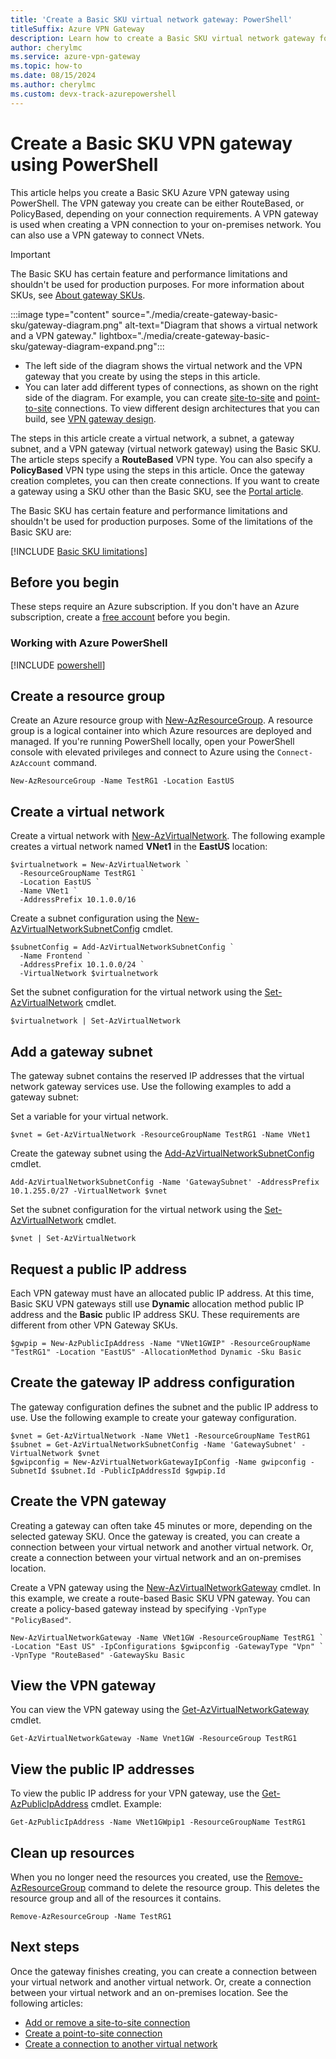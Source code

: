 ```yaml
---
title: 'Create a Basic SKU virtual network gateway: PowerShell'
titleSuffix: Azure VPN Gateway
description: Learn how to create a Basic SKU virtual network gateway for a VPN connection to your on-premises network, or to connect virtual networks. Use these instructions to create either a policy-based, or route-based VPN gateway.
author: cherylmc
ms.service: azure-vpn-gateway
ms.topic: how-to
ms.date: 08/15/2024
ms.author: cherylmc 
ms.custom: devx-track-azurepowershell
---
```


# Create a Basic SKU VPN gateway using PowerShell

This article helps you create a Basic SKU Azure VPN gateway using PowerShell. The VPN gateway you create can be either RouteBased, or PolicyBased, depending on your connection requirements. A VPN gateway is used when creating a VPN connection to your on-premises network. You can also use a VPN gateway to connect VNets.

> [!IMPORTANT]
> The Basic SKU has certain feature and performance limitations and shouldn't be used for production purposes. For more information about SKUs, see [About gateway SKUs](about-gateway-skus.md).

:::image type="content" source="./media/create-gateway-basic-sku/gateway-diagram.png" alt-text="Diagram that shows a virtual network and a VPN gateway." lightbox="./media/create-gateway-basic-sku/gateway-diagram-expand.png":::

* The left side of the diagram shows the virtual network and the VPN gateway that you create by using the steps in this article.
* You can later add different types of connections, as shown on the right side of the diagram. For example, you can create [site-to-site](tutorial-site-to-site-portal.md) and [point-to-site](point-to-site-about.md) connections. To view different design architectures that you can build, see [VPN gateway design](design.md).

The steps in this article create a virtual network, a subnet, a gateway subnet, and a VPN gateway (virtual network gateway) using the Basic SKU. The article steps specify a **RouteBased** VPN type. You can also specify a **PolicyBased** VPN type using the steps in this article. Once the gateway creation completes, you can then create connections. If you want to create a gateway using a SKU other than the Basic SKU, see the [Portal article](tutorial-create-gateway-portal.md).

The Basic SKU has certain feature and performance limitations and shouldn't be used for production purposes. Some of the limitations of the Basic SKU are:

[!INCLUDE [Basic SKU limitations](../../includes/vpn-gateway-basic-sku-limitations.md)]

## Before you begin

These steps require an Azure subscription. If you don't have an Azure subscription, create a [free account](https://azure.microsoft.com/free/?WT.mc_id=A261C142F) before you begin.

### Working with Azure PowerShell

[!INCLUDE [powershell](../../includes/vpn-gateway-cloud-shell-powershell-about.md)]

## Create a resource group

Create an Azure resource group with [New-AzResourceGroup](/powershell/module/az.resources/new-azresourcegroup). A resource group is a logical container into which Azure resources are deployed and managed. If you're running PowerShell locally, open your PowerShell console with elevated privileges and connect to Azure using the `Connect-AzAccount` command.

```azurepowershell-interactive
New-AzResourceGroup -Name TestRG1 -Location EastUS
```

## <a name="vnet"></a>Create a virtual network

Create a virtual network with [New-AzVirtualNetwork](/powershell/module/az.network/new-azvirtualnetwork). The following example creates a virtual network named **VNet1** in the **EastUS** location:

```azurepowershell-interactive
$virtualnetwork = New-AzVirtualNetwork `
  -ResourceGroupName TestRG1 `
  -Location EastUS `
  -Name VNet1 `
  -AddressPrefix 10.1.0.0/16
```

Create a subnet configuration using the [New-AzVirtualNetworkSubnetConfig](/powershell/module/az.network/new-azvirtualnetworksubnetconfig) cmdlet.

```azurepowershell-interactive
$subnetConfig = Add-AzVirtualNetworkSubnetConfig `
  -Name Frontend `
  -AddressPrefix 10.1.0.0/24 `
  -VirtualNetwork $virtualnetwork
```

Set the subnet configuration for the virtual network using the [Set-AzVirtualNetwork](/powershell/module/az.network/Set-azVirtualNetwork) cmdlet.

```azurepowershell-interactive
$virtualnetwork | Set-AzVirtualNetwork
```

## <a name="gwsubnet"></a>Add a gateway subnet

The gateway subnet contains the reserved IP addresses that the virtual network gateway services use. Use the following examples to add a gateway subnet:

Set a variable for your virtual network.

```azurepowershell-interactive
$vnet = Get-AzVirtualNetwork -ResourceGroupName TestRG1 -Name VNet1
```

Create the gateway subnet using the [Add-AzVirtualNetworkSubnetConfig](/powershell/module/az.network/Add-azVirtualNetworkSubnetConfig) cmdlet.

```azurepowershell-interactive
Add-AzVirtualNetworkSubnetConfig -Name 'GatewaySubnet' -AddressPrefix 10.1.255.0/27 -VirtualNetwork $vnet
```

Set the subnet configuration for the virtual network using the [Set-AzVirtualNetwork](/powershell/module/az.network/Set-azVirtualNetwork) cmdlet.

```azurepowershell-interactive
$vnet | Set-AzVirtualNetwork
```

## <a name="PublicIP"></a>Request a public IP address

Each VPN gateway must have an allocated public IP address. At this time, Basic SKU VPN gateways still use **Dynamic** allocation method public IP address and the **Basic** public IP address SKU. These requirements are different from other VPN Gateway SKUs.

```azurepowershell-interactive
$gwpip = New-AzPublicIpAddress -Name "VNet1GWIP" -ResourceGroupName "TestRG1" -Location "EastUS" -AllocationMethod Dynamic -Sku Basic
```

## <a name="GatewayIPConfig"></a>Create the gateway IP address configuration

The gateway configuration defines the subnet and the public IP address to use. Use the following example to create your gateway configuration.

```azurepowershell-interactive
$vnet = Get-AzVirtualNetwork -Name VNet1 -ResourceGroupName TestRG1
$subnet = Get-AzVirtualNetworkSubnetConfig -Name 'GatewaySubnet' -VirtualNetwork $vnet
$gwipconfig = New-AzVirtualNetworkGatewayIpConfig -Name gwipconfig -SubnetId $subnet.Id -PublicIpAddressId $gwpip.Id
```

## <a name="CreateGateway"></a>Create the VPN gateway

Creating a gateway can often take 45 minutes or more, depending on the selected gateway SKU. Once the gateway is created, you can create a connection between your virtual network and another virtual network. Or, create a connection between your virtual network and an on-premises location.

Create a VPN gateway using the [New-AzVirtualNetworkGateway](/powershell/module/az.network/New-azVirtualNetworkGateway) cmdlet. In this example, we create a route-based Basic SKU VPN gateway. You can create a policy-based gateway instead by specifying `-VpnType "PolicyBased"`.

```azurepowershell-interactive
New-AzVirtualNetworkGateway -Name VNet1GW -ResourceGroupName TestRG1 `
-Location "East US" -IpConfigurations $gwipconfig -GatewayType "Vpn" `
-VpnType "RouteBased" -GatewaySku Basic
```

## <a name="viewgw"></a>View the VPN gateway

You can view the VPN gateway using the [Get-AzVirtualNetworkGateway](/powershell/module/az.network/Get-azVirtualNetworkGateway) cmdlet.

```azurepowershell-interactive
Get-AzVirtualNetworkGateway -Name Vnet1GW -ResourceGroup TestRG1
```

## <a name="viewgwpip"></a>View the public IP addresses

To view the public IP address for your VPN gateway, use the [Get-AzPublicIpAddress](/powershell/module/az.network/Get-azPublicIpAddress) cmdlet. Example:

```azurepowershell-interactive
Get-AzPublicIpAddress -Name VNet1GWpip1 -ResourceGroupName TestRG1
```

## Clean up resources

When you no longer need the resources you created, use the [Remove-AzResourceGroup](/powershell/module/az.resources/remove-azresourcegroup) command to delete the resource group. This deletes the resource group and all of the resources it contains.

```azurepowershell-interactive
Remove-AzResourceGroup -Name TestRG1
```

## Next steps

Once the gateway finishes creating, you can create a connection between your virtual network and another virtual network. Or, create a connection between your virtual network and an on-premises location. See the following articles:

* [Add or remove a site-to-site connection](add-remove-site-to-site-connections.md)
* [Create a point-to-site connection](vpn-gateway-howto-point-to-site-rm-ps.md)
* [Create a connection to another virtual network](vpn-gateway-vnet-vnet-rm-ps.md)
